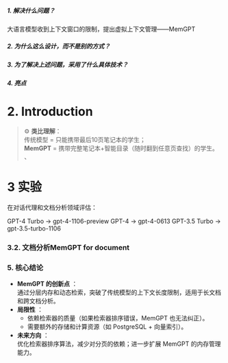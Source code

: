 ##### 1. 解决什么问题？
大语言模型收到上下文窗口的限制，提出虚拟上下文管理——MemGPT
##### 2. 为什么这么设计，而不是别的方式？
##### 3. 为了解决上述问题，采用了什么具体技术？
##### 4. 亮点

# 2. Introduction

> ⚙️ ​**​类比理解​**​：  
> 传统模型 = 只能携带最后10页笔记本的学生；  
> ​**​MemGPT​**​ = 携带完整笔记本+智能目录（随时翻到任意页查找）的学生。
、

# 3 实验

在对话代理和文档分析领域评估：

GPT-4 Turbo -> gpt-4-1106-preview
GPT-4 ->  gpt-4-0613
GPT-3.5 Turbo ->  gpt-3.5-turbo-1106
​
### 3.2.  文档分析MemGPT for document 
### **5. 核心结论**

- **MemGPT 的创新点** ：  
    通过分层内存和动态检索，突破了传统模型的上下文长度限制，适用于长文档和跨文档分析。
- **局限性** ：
    - 依赖检索器的质量（如果检索器排序错误，MemGPT 也无法纠正）。
    - 需要额外的存储和计算资源（如 PostgreSQL + 向量索引）。
- **未来方向** ：  
    优化检索器排序算法，减少对分页的依赖；进一步扩展 MemGPT 的内存管理能力。
